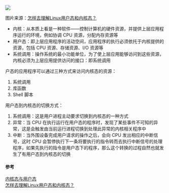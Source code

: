 ![](https://raw.githubusercontent.com/zhchenme/go/master/image/%E5%9F%BA%E7%A1%80/usermode-kernelmode.jpg)

图片来源：[怎样去理解Linux用户态和内核态？](https://zhuanlan.zhihu.com/p/69554144)

 - 内核：从本质上看是一种软件——控制计算机的硬件资源，并提供上层应用程序运行的环境，例如协调 CPU 资源，分配内存资源等
 - 用户态：即上层应用程序的活动空间，应用程序的执行必须依托于内核提供的资源，包括 CPU 资源、存储资源、I/O 资源等
 - 系统调用：操作系统的最小功能单位，为了使上层应用能够访问到这些资源，内核必须为上层应用提供访问的接口：即系统调用

户态的应用程序可以通过三种方式来访问内核态的资源：
 
 1. 系统调用
 2. 库函数
 3. Shell 脚本

用户态到内核态的切换方式：

 1. 系统调用：这是用户进程主动要求切换到内核态的一种方式
 2. 异常：当 CPU 在执行运行在用户态的程序时，发现了某些事件不可知的异常，这是会触发由当前运行进程切换到处理此异常的内核相关程序中
 3. 中断：当外围设备完成用户请求的操作之后，会向 CPU 发出相应的中断信号，这时 CPU 会暂停执行下一条将要执行的指令转而去执行中断信号的处理程序，如果先执行的指令是用户态下的程序，那么这个转换的过程自然也就发生了有用户态到内核态的切换


#### 参考

[内核态与用户态](https://my.oschina.net/u/4579381/blog/4666691) <br>
[怎样去理解Linux用户态和内核态？](https://zhuanlan.zhihu.com/p/69554144) <br>